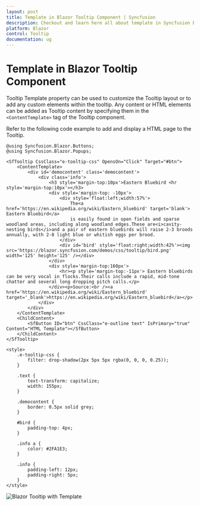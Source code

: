 ```yaml
---
layout: post
title: Template in Blazor Tooltip Component | Syncfusion
description: Checkout and learn here all about template in Syncfusion Blazor Tooltip component and much more details.
platform: Blazor
control: Tooltip
documentation: ug
---
```


# Template in Blazor Tooltip Component

Tooltip Template property can be used to customize the Tooltip layout or to add any custom elements within the tooltip. Any content or HTML elements can be added as Tooltip content by specifying them in the `<ContentTemplate>` tag of the Tooltip component.

Refer to the following code example to add and display a HTML page to the Tooltip.

```cshtml
@using Syncfusion.Blazor.Buttons;
@using Syncfusion.Blazor.Popups;

<SfTooltip CssClass="e-tooltip-css" OpensOn="Click" Target="#btn">
    <ContentTemplate>
        <div id='democontent' class='democontent'>
            <div class='info'>
                <h3 style='margin-top:10px'>Eastern Bluebird <hr style='margin-top:10px'></h3>
                <div style='margin-top: -10px'>
                    <div style='float:left;width:57%'>
                        The<a href='https://en.wikipedia.org/wiki/Eastern_bluebird' target='blank'> Eastern Bluebird</a>
                        is easily found in open fields and sparse woodland areas, including along woodland edges.These are<i>cavity-nesting birds</i>and a pair of eastern bluebirds will raise 2-3 broods annually, with 2-8 light blue or whitish eggs per brood.
                    </div>
                    <div id='bird' style='float:right;width:42%'><img src='https://blazor.syncfusion.com/demos/css/tooltip/bird.png' width='125' height='125' /></div>
                </div>
                <div style='margin-top:160px'>
                    <hr><p style='margin-top:-11px'> Eastern bluebirds can be very vocal in flocks.Their calls include a rapid, mid-tone chatter and several long dropping pitch calls.</p>
                </div><p>Source:<br /><a href='https://en.wikipedia.org/wiki/Eastern_bluebird' target='_blank'>https://en.wikipedia.org/wiki/Eastern_bluebird</a></p>
            </div>
        </div>
    </ContentTemplate>
    <ChildContent>
        <SfButton ID="btn" CssClass="e-outline text" IsPrimary="true" Content="HTML Template"></SfButton>
    </ChildContent>
</SfTooltip>

<style>
    .e-tooltip-css {
        filter: drop-shadow(2px 5px 5px rgba(0, 0, 0, 0.25));
    }

    .text {
        text-transform: capitalize;
        width: 155px;
    }

    .democontent {
        border: 0.5px solid grey;
    }

    #bird {
        padding-top: 4px;
    }

    .info a {
        color: #2FA1E3;
    }

    .info {
        padding-left: 12px;
        padding-right: 5px;
    }
</style>
```

![Blazor Tooltip with Template](images/blazor-tooltip-template.gif)
